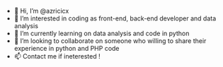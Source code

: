 - 👋 Hi, I’m @azricicx
- 👀 I’m interested in coding as front-end, back-end developer and data analysis
- 🌱 I’m currently learning on data analysis and code in python
- 💞️ I’m looking to collaborate on someone who willing to share their experience in python and PHP code
- 📫 Contact me if ineterested !

<!---
azricicx/azricicx is a ✨ special ✨ repository because its `README.md` (this file) appears on your GitHub profile.
You can click the Preview link to take a look at your changes.
--->
